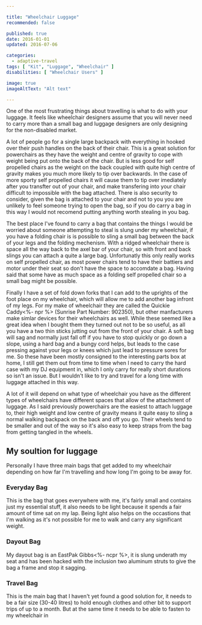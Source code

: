```yaml
---

title: "Wheelchair Luggage"
recommended: false

published: true
date: 2016-01-01
updated: 2016-07-06

categories: 
  - adaptive-travel
tags: [ "Kit", "Luggage", "Wheelchair" ]
disabilities: [ "Wheelchair Users" ]

image: true
imageAltText: "Alt text"

---
```


One of the most frustrating things about travelling is what to do with your luggage. It feels like wheelchair designers assume that you will never need to carry more than a small bag and luggage designers are only designing for the non-disabled market. <!--more-->

A lot of people go for a single large backpack with everything in hooked over their push handles on the back of their chair. This is a great solution for powerchairs as they have the weight and centre of gravity to cope with weight being put onto the back of the chair. But is less good for self propelled chairs as the weight on the back coupled with quite high centre of gravity makes you much more likely to tip over backwards. In the case of more sporty self propelled chairs it will cause them to tip over imediately after you transfter out of your chair, and make transfering into your chair difficult to impossible with the bag attached. There is also security to consider, given the bag is attached to your chair and not to you you are unlikely to feel someone trying to open the bag, so if you do carry a bag in this way I would not recomend putting anything worth stealing in you bag.

The best place I've found to carry a bag that contains the things I would be worried about someone attempting to steal is slung under my wheelchair, if you have a folding chair is is possible to sling a small bag between the back of your legs and the folding mechenism. With a ridged wheelchair there is space all the way back to the axel bar of your chair, so with front and back slings you can attach a quite a large bag. Unfortunatly this only really works on self propelled chair, as most power chairs tend to have their battiers and motor under their seat so don't have the space to accomdate a bag. Having said that some have as much space as a folding self propelled chair so a small bag might be possible.

Finally I have a set of fold down forks that I can add to the uprights of the foot place on my wheelchair, which will allow me to add another bag infront of my legs. For my make of wheelchair they are called the Quickie Caddy<%- npr %> (Sunrise Part Number: 902350), but other manfacturers make simlar devices for their wheelchairs as well. While these seemed like a great idea when I bought them they turned out not to be so useful, as all you have a two thin sticks jutting out from the front of your chair. A soft bag will sag and normally just fall off if you have to stop quickly or go down a slope, using a hard bag and a bungy cord helps, but leads to the case pressing against your legs or knees which just lead to pressure sores for me. So these have been mostly consigned to the interesting parts box at home, I still get them out from time to time when I need to carry the hard case with my DJ equipment in, which I only carry for really short durations so isn't an issue. But I wouldn't like to try and travel for a long time with luggage attached in this way.

A lot of it will depend on what type of wheelchair you have as the different types of wheelchairs have different spaces that allow of the attachment of luggage. As I said previously powerchairs are the easiest to attach luggage to, their high weight and low centre of gravity means it quite easy to sling a normal walking backpack on the back and off you go. Their wheels tend to be smaller and out of the way so it's also easy to keep straps from the bag from getting tangled in the wheels.

## My soultion for luggage

Personally I have three main bags that get added to my wheelchair depending on how far I'm travelling and how long I'm going to be away for. 

### Everyday Bag

This is the bag that goes everywhere with me, it's fairly small and contains just my essential stuff, it also needs to be light because it spends a fair amount of time sat on my lap. Being light also helps on the occastions that I'm walking as it's not possible for me to walk and carry any significant weight.

### Dayout Bag

My dayout bag is an EastPak Gibbs<%- ncpr %>, it is slung underath my seat and has been hacked with the inclusion two aluminum struts to give the bag a frame and stop it sagging. 

### Travel Bag

This is the main bag that I haven't yet found a good solution for, it needs to be a fair size (30-40 litres) to hold enough clothes and other bit to support trips of up to a month. But at the same time it needs to be able to fasten to my wheelchair in 

